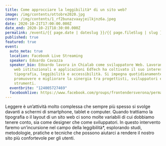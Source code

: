 ```yaml
---
title: Come approcciare la leggibilità* di un sito web?
image: /img/contents/ottobre2020.jpg
cover: /img/contents/1_rf2bunazvaayjeilkjnz6a.jpeg
date: 2020-10-21T17:00:00.000Z
date_end: 2020-10-21T18:30:00.000Z
permalink: /eventi/{{ page.date | dateslug }}/{{ page.fileSlug | slug }}/index.html
published: true
featured: true
event:
  auto_meta: true
  location: Facebook Live Streaming
  speaker: Edoardo Cavazza
  speaker_bio: Edoardo lavora in Chialab come sviluppatore Web. Lavorando a siti
    web istituzionali e applicazioni EdTech ha coltivato il suo interesse per
    tipografia, leggibilità e accessibilità. Si impegna quotidianamente nel
    promuovere e migliorare la sinergia tra progettisti, sviluppatori e
    strumenti.
  eventbrite: "124005727469"
  facebooklive: https://www.facebook.com/groups/frontendersverona/permalink/3561263323938816/
---
```

Leggere è un’attività molto complessa che sempre più spesso si svolge davanti a schermi di smartphone, tablet e computer. Quando trattiamo la tipografia o il layout di un sito web ci sono molte variabili di cui dobbiamo tenere conto, sia come designer che come sviluppatori. In questo intervento faremo un’incursione nel campo della leggibilità*, esplorando studi, metodologie, pratiche e tecniche che possono aiutarci a rendere il nostro sito più confortevole per gli utenti.